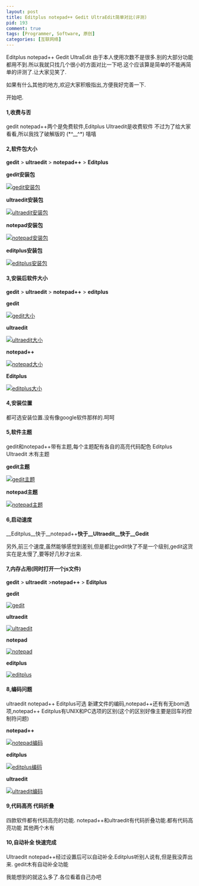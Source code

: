 ```yaml
--- 
layout: post
title: Editplus notepad++ Gedit UltraEdit简单对比(评测)
pid: 193
comment: true
tags: [Programmer, Software, 原创]
categories: [互联网络]
---
```

Editplus notepad++ Gedit UltraEdit
由于本人使用次数不是很多.别的大部分功能都用不到.所以我就只找几个很小的方面对比一下吧.这个应该算是简单的不能再简单的评测了.让大家见笑了.

如果有什么其他的地方,欢迎大家积极指出,方便我好完善一下.

开始吧.

#### 1,收费与否
gedit notepad++两个是免费软件,Editplus Ultraedit是收费软件 不过为了给大家看看,所以我找了破解版的 (\*^\_\_^\*) 嘻嘻

#### 2,软件包大小
__gedit__ &gt; __ultraedit__ &gt; __notepad++__ &gt; __Editplus__

__gedit安装包__

[![gedit安装包](http://i.imgur.com/0yJ2W.jpg)](http://i.imgur.com/0yJ2W.jpg)

__ultraedit安装包__

[![ultraedit安装包](http://i.imgur.com/yLvsb.jpg)](http://i.imgur.com/yLvsb.jpg)

__notepad安装包__

[![notepad安装包](http://i.imgur.com/GtidM.jpg)](http://i.imgur.com/GtidM.jpg)

__editplus安装包__

[![editplus安装包](http://i.imgur.com/aMj3p.jpg)](http://i.imgur.com/aMj3p.jpg)

#### 3,安装后软件大小
__gedit__ &gt; __ultraedit__ &gt; __notepad++__ &gt; __editplus__

__gedit__

[![gedit大小](http://i.imgur.com/dtk6c.jpg)](http://i.imgur.com/dtk6c.jpg)

__ultraedit__

[![ultraedit大小](http://i.imgur.com/NwT63.jpg)](http://i.imgur.com/NwT63.jpg)

__notepad++__

[![notepad大小](http://i.imgur.com/t48Ib.jpg)](http://i.imgur.com/t48Ib.jpg)

__Editplus__

[![editplus大小](http://i.imgur.com/ct3oi.jpg)](http://i.imgur.com/ct3oi.jpg)

#### 4,安装位置
都可选安装位置.没有像google软件那样的.呵呵

#### 5,软件主题
gedit和notepad++带有主题,每个主题配有各自的高亮代码配色 Editplus Ultraedit 木有主题

__gedit主题__

[![gedit主题](http://i.imgur.com/g4Gb3.jpg)](http://i.imgur.com/g4Gb3.jpg)

__notepad主题__

[![notepad主题](http://i.imgur.com/fZNXI.jpg)](http://i.imgur.com/fZNXI.jpg)

#### 6,启动速度
__Editplus__快于__notepad++__快于__Ultraedit__快于__Gedit__

另外,前三个速度,虽然能够感觉到差别,但是都比gedit快了不是一个级别,gedit这货实在是太慢了,要等好几秒才出来.

#### 7,内存占用(同时打开一个js文件)
__gedit__ &gt; __ultraedit__ &gt;__notepad++__ &gt; __Editplus__

__gedit__

[![gedit](http://i.imgur.com/In3aw.jpg)](http://i.imgur.com/In3aw.jpg)

__ultraedit__

[![ultraedit](http://i.imgur.com/f2L32.jpg)](http://i.imgur.com/f2L32.jpg)

__notepad__

[![notepad](http://i.imgur.com/96gcx.jpg)](http://i.imgur.com/96gcx.jpg)

__editplus__

[![editplus](http://i.imgur.com/ya3xA.jpg)](http://i.imgur.com/ya3xA.jpg)

#### 8,编码问题</h3>
ultraedit notepad++ Editplus可选 新建文件的编码,notepad++还有有无bom选项,notepad++ Editplus有UNIX和PC选项的区别(这个的区别好像主要是回车的控制符问题)

__notepad++__

[![notepad编码](http://i.imgur.com/6Ev4N.jpg)](http://i.imgur.com/6Ev4N.jpg)

__editplus__

[![editplus编码](http://i.imgur.com/zuUgh.jpg)](http://i.imgur.com/zuUgh.jpg)

__ultraedit__

[![ultraedit编码](http://i.imgur.com/ie4FS.jpg)](http://i.imgur.com/ie4FS.jpg)

#### 9,代码高亮 代码折叠
四款软件都有代码高亮的功能.
notepad++和ultraedit有代码折叠功能.都有代码高亮功能 其他两个木有
#### 10,自动补全 快速完成
Ultraedit notepad++经过设置后可以自动补全.Editplus听别人说有,但是我没弄出来. gedit木有自动补全功能

我能想到的就这么多了.各位看着自己办吧
